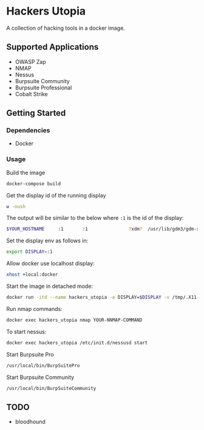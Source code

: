 # Hackers Utopia

A collection of hacking tools in a docker image.
  
## Supported Applications

- OWASP Zap
- NMAP
- Nessus
- Burpsuite Community
- Burpsuite Professional
- Cobalt Strike
  
## Getting Started

### Dependencies

- Docker

### Usage

Build the image

```bash
docker-compose build
```

Get the display id of the running display

```bash
w -oush
```

The output will be similar to the below where `:1` is the id of the display:

```bash
$YOUR_HOSTNAME     :1       :1               ?xdm?  /usr/lib/gdm3/gdm-x-session --run-script env GNOME_SHELL_SESSION_MODE=ubuntu gnome-session --session=ubuntu
```

Set the display env as follows in:

```bash
export DISPLAY=:1
```

Allow docker use localhost display:

```bash
xhost +local:docker 
```

Start the image in detached mode:

```bash
docker run -itd --name hackers_utopia -e DISPLAY=$DISPLAY -v /tmp/.X11-unix:/tmp/.X11-unix -v "$PWD":/APP -p 8834:8834 berryliumsec/hackers_utopia 
```

Run nmap commands:

```bash
docker exec hackers_utopia nmap YOUR-NNMAP-COMMAND
```

To start nessus:

```bash
docker exec hackers_utopia /etc/init.d/nessusd start
```

Start Burpsuite Pro

```bash
/usr/local/bin/BurpSuitePro
```

Start Burpsuite Community

```bash
/usr/local/bin/BurpSuiteCommunity
```


## TODO

- bloodhound